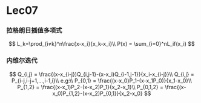 # Lec07

### 拉格朗日插值多项式

$$
L_k=\prod_{i≠k}^n\frac{x-x_i}{x_k-x_i}\\
P(x) = \sum_{i=0}^nL_if(x_i)
$$

### 内维尔迭代

$$
Q_{i,j} = \frac{(x-x_{i-j})Q_{i,j-1}-(x-x_i)Q_{i-1,j-1}}{x_i-x_{i-j}}\\
Q_{i,j} = P_{i-j,i-j+1,...,i-1,i}\\
e.g:\\
P_{0,1} = \frac{(x-x_0)P_1-(x-x_1P_0)}{x_1-x_0}\\
P_{1,2} = \frac{(x-x_1)P_2-(x-x_2)P_1}{x_2-x_1}\\
P_{0,1,2} = \frac{(x-x_0)P_{1,2}-(x-x_2)P_{0,1}}{x_2-x_0}
$$

